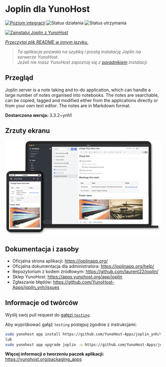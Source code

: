 <!--
To README zostało automatycznie wygenerowane przez <https://github.com/YunoHost/apps/tree/master/tools/readme_generator>
Nie powinno być ono edytowane ręcznie.
-->

# Joplin dla YunoHost

[![Poziom integracji](https://apps.yunohost.org/badge/integration/joplin)](https://ci-apps.yunohost.org/ci/apps/joplin/)
![Status działania](https://apps.yunohost.org/badge/state/joplin)
![Status utrzymania](https://apps.yunohost.org/badge/maintained/joplin)

[![Zainstaluj Joplin z YunoHost](https://install-app.yunohost.org/install-with-yunohost.svg)](https://install-app.yunohost.org/?app=joplin)

*[Przeczytaj plik README w innym języku.](./ALL_README.md)*

> *Ta aplikacja pozwala na szybką i prostą instalację Joplin na serwerze YunoHost.*  
> *Jeżeli nie masz YunoHost zapoznaj się z [poradnikiem](https://yunohost.org/install) instalacji.*

## Przegląd

Joplin server is a note taking and to-do application, which can handle a large number of notes organised into notebooks. The notes are searchable, can be copied, tagged and modified either from the applications directly or from your own text editor. The notes are in Markdown format.

**Dostarczona wersja:** 3.3.2~ynh1

## Zrzuty ekranu

![Zrzut ekranu z Joplin](./doc/screenshots/screenshot.png)

## Dokumentacja i zasoby

- Oficjalna strona aplikacji: <https://joplinapp.org/>
- Oficjalna dokumentacja dla administratora: <https://joplinapp.org/help/>
- Repozytorium z kodem źródłowym: <https://github.com/laurent22/joplin/>
- Sklep YunoHost: <https://apps.yunohost.org/app/joplin>
- Zgłaszanie błędów: <https://github.com/YunoHost-Apps/joplin_ynh/issues>

## Informacje od twórców

Wyślij swój pull request do [gałęzi `testing`](https://github.com/YunoHost-Apps/joplin_ynh/tree/testing).

Aby wypróbować gałąź `testing` postępuj zgodnie z instrukcjami:

```bash
sudo yunohost app install https://github.com/YunoHost-Apps/joplin_ynh/tree/testing --debug
lub
sudo yunohost app upgrade joplin -u https://github.com/YunoHost-Apps/joplin_ynh/tree/testing --debug
```

**Więcej informacji o tworzeniu paczek aplikacji:** <https://yunohost.org/packaging_apps>
